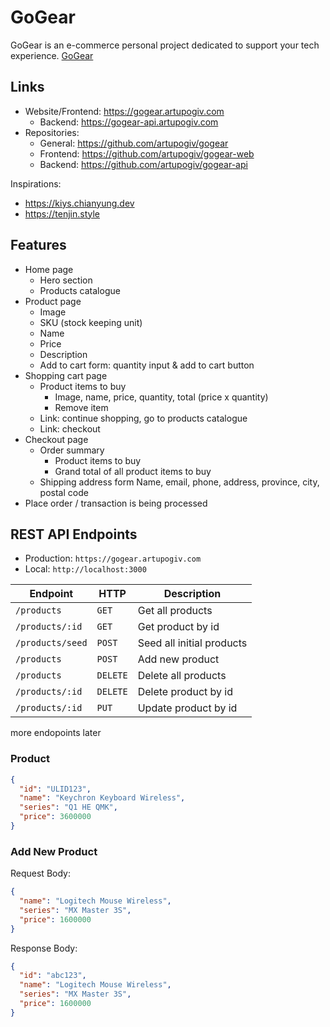 # GoGear

GoGear is an e-commerce personal project dedicated to support your tech experience.
[GoGear](https://gogear.artupogiv.com)

## Links

- Website/Frontend: <https://gogear.artupogiv.com>
  - Backend: <https://gogear-api.artupogiv.com>
- Repositories:
  - General: <https://github.com/artupogiv/gogear>
  - Frontend: <https://github.com/artupogiv/gogear-web>
  - Backend: <https://github.com/artupogiv/gogear-api>

Inspirations:

- <https://kiys.chianyung.dev>
- <https://tenjin.style>

## Features

- Home page
  - Hero section
  - Products catalogue
- Product page
  - Image
  - SKU (stock keeping unit)
  - Name
  - Price
  - Description
  - Add to cart form: quantity input & add to cart button
- Shopping cart page
  - Product items to buy
    - Image, name, price, quantity, total (price x quantity)
    - Remove item
  - Link: continue shopping, go to products catalogue
  - Link: checkout
- Checkout page
  - Order summary
    - Product items to buy
    - Grand total of all product items to buy
  - Shipping address form
    Name, email, phone, address, province, city, postal code
- Place order / transaction is being processed

## REST API Endpoints

- Production: `https://gogear.artupogiv.com`
- Local: `http://localhost:3000`

| Endpoint         | HTTP     | Description               |
| ---------------- | -------- | ------------------------- |
| `/products`      | `GET`    | Get all products          |
| `/products/:id`  | `GET`    | Get product by id         |
| `/products/seed` | `POST`   | Seed all initial products |
| `/products`      | `POST`   | Add new product           |
| `/products`      | `DELETE` | Delete all products       |
| `/products/:id`  | `DELETE` | Delete product by id      |
| `/products/:id`  | `PUT`    | Update product by id      |

more endopoints later

### Product

```json
{
  "id": "ULID123",
  "name": "Keychron Keyboard Wireless",
  "series": "Q1 HE QMK",
  "price": 3600000
}
```

### Add New Product

Request Body:

```json
{
  "name": "Logitech Mouse Wireless",
  "series": "MX Master 3S",
  "price": 1600000
}
```

Response Body:

```json
{
  "id": "abc123",
  "name": "Logitech Mouse Wireless",
  "series": "MX Master 3S",
  "price": 1600000
}
```
